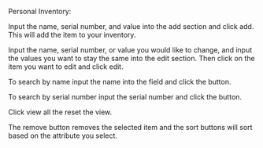 Personal Inventory:

Input the name, serial number, and value into the add section and click add. This will add the item to your inventory.

Input the name, serial number, or value you would like to change, and input the values you want to stay the same into the edit section. Then click on the item you want to edit and click edit.

To search by name input the name into the field and click the button.

To search by serial number input the serial number and click the button.

Click view all the reset the view.

The remove button removes the selected item and the sort buttons will sort based on the attribute you select.

